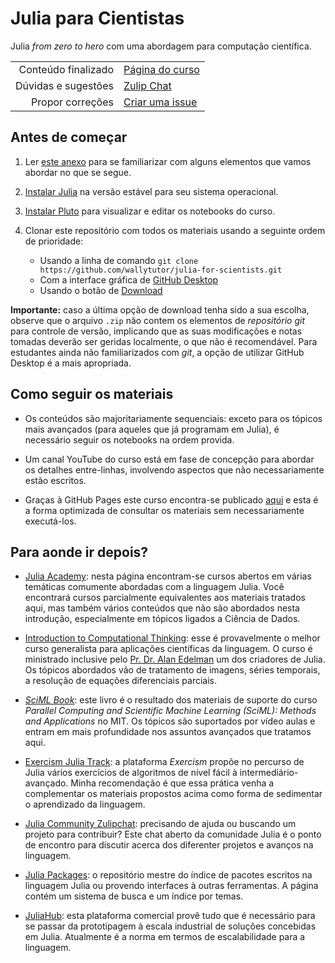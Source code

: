 # Julia para Cientistas

Julia *from zero to hero* com uma abordagem para computação científica.

|                    |      |
| -----------------: | :--- |
 Conteúdo finalizado | [Página do curso](https://wallytutor.github.io/julia-for-scientists/)
 Dúvidas e sugestões | [Zulip Chat](https://wallytutor.zulipchat.com)
 Propor correções    | [Criar uma issue](https://github.com/wallytutor/julia-for-scientists/issues/new)

## Antes de começar

1. Ler [este anexo](tutorials/a01-colaboracao-cientifica.jl) para se
    familiarizar com alguns elementos que vamos abordar no que se segue.

1. [Instalar Julia](https://julialang.org/downloads/) na versão
    estável para seu sistema operacional.

1. [Instalar Pluto](https://github.com/fonsp/Pluto.jl) para
    visualizar e editar os notebooks do curso.

1. Clonar este repositório com todos os materiais usando a seguinte
    ordem de prioridade:

    - Usando a linha de comando `git clone https://github.com/wallytutor/julia-for-scientists.git`
    - Com a interface gráfica de [GitHub Desktop](https://desktop.github.com/)
    - Usando o botão de [Download](https://github.com/wallytutor/julia-for-scientists/archive/refs/heads/main.zip)

**Importante:** caso a última opção de download tenha sido a sua escolha, observe
que o arquivo `.zip` não contem os elementos de *repositório git* para controle de
versão, implicando que as suas modificações e notas tomadas deverão ser geridas
localmente, o que não é recomendável. Para estudantes ainda não familiarizados com
*git*, a opção de utilizar GitHub Desktop é a mais apropriada.

## Como seguir os materiais

- Os conteúdos são majoritariamente sequenciais: exceto para os tópicos mais
    avançados (para aqueles que já programam em Julia), é necessário seguir
    os notebooks na ordem provida.

- Um canal YouTube do curso está em fase de concepção para abordar os detalhes
    entre-linhas, involvendo aspectos que não necessariamente estão escritos.

- Graças à GitHub Pages este curso encontra-se publicado
    [aqui](https://wallytutor.github.io/julia-for-scientists/) e esta é a forma
    optimizada de consultar os materiais sem necessariamente executá-los.

## Para aonde ir depois?

- [Julia Academy](https://juliaacademy.com/): nesta página encontram-se cursos
    abertos em várias temáticas comumente abordadas com a linguagem Julia. Você
    encontrará cursos parcialmente equivalentes aos materiais tratados aqui, mas
    também vários conteúdos que não são abordados nesta introdução, especialmente
    em tópicos ligados a Ciência de Dados.

- [Introduction to Computational Thinking](https://computationalthinking.mit.edu/Fall23/):
    esse é provavelmente o melhor curso generalista para aplicações científicas
    da linguagem. O curso é ministrado inclusive pelo [Pr. Dr. Alan Edelman](https://en.wikipedia.org/wiki/Alan_Edelman)
    um dos criadores de Julia. Os tópicos abordados vão de tratamento de imagens,
    séries temporais, a resolução de equações diferenciais parciais.

- [*SciML Book*](https://book.sciml.ai/): este livro é o resultado dos materiais
    de suporte do curso *Parallel Computing and Scientific Machine Learning
    (SciML): Methods and Applications* no MIT. Os tópicos são suportados por
    vídeo aulas e entram em mais profundidade nos assuntos avançados que tratamos
    aqui.

- [Exercism Julia Track](https://exercism.org/tracks/julia): a plataforma
    *Exercism* propõe no percurso de Julia vários exercícios de algoritmos de
    nível fácil à intermediário-avançado. Minha recomendação é que essa prática
    venha a complementar os materiais propostos acima como forma de sedimentar
    o aprendizado da linguagem.

- [Julia Community Zulipchat](https://julialang.zulipchat.com/): precisando de
    ajuda ou buscando um projeto para contribuir? Este chat aberto da comunidade
    Julia é o ponto de encontro para discutir acerca dos diferenter projetos
    e avanços na linguagem.

- [Julia Packages](https://juliapackages.com/): o repositório mestre do índice
    de pacotes escritos na linguagem Julia ou provendo interfaces à outras
    ferramentas. A página contém um sistema de busca e um índice por temas.

- [JuliaHub](https://juliahub.com/): esta plataforma comercial provê tudo que
    é necessário para se passar da prototipagem à escala industrial de soluções
    concebidas em Julia. Atualmente é a norma em termos de escalabilidade para
    a linguagem.
